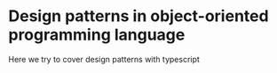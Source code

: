 # Design patterns in object-oriented programming language
Here we try to cover design patterns with typescript
